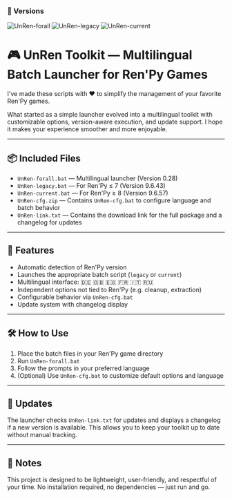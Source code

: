 ### 🔖 Versions

![UnRen-forall](https://img.shields.io/badge/UnRen--forall-0.28-blue)
![UnRen-legacy](https://img.shields.io/badge/UnRen--legacy-9.6.43-green)
![UnRen-current](https://img.shields.io/badge/UnRen--current-9.6.57-purple)

# 🎮 UnRen Toolkit — Multilingual Batch Launcher for Ren'Py Games

I've made these scripts with ❤️ to simplify the management of your favorite Ren'Py games.

What started as a simple launcher evolved into a multilingual toolkit with customizable options, version-aware execution, and update support. I hope it makes your experience smoother and more enjoyable.

---

## 📦 Included Files

- `UnRen-forall.bat` — Multilingual launcher (Version 0.28)
- `UnRen-legacy.bat` — For Ren'Py ≤ 7 (Version 9.6.43)
- `UnRen-current.bat` — For Ren'Py ≥ 8 (Version 9.6.57)
- `UnRen-cfg.zip` — Contains `UnRen-cfg.bat` to configure language and batch behavior
- `UnRen-link.txt` — Contains the download link for the full package and a changelog for updates

---

## 🚀 Features

- Automatic detection of Ren'Py version
- Launches the appropriate batch script (`legacy` or `current`)
- Multilingual interface: 🇩🇪 🇬🇧 🇪🇸 🇫🇷 🇮🇹 🇷🇺
- Independent options not tied to Ren'Py (e.g. cleanup, extraction)
- Configurable behavior via `UnRen-cfg.bat`
- Update system with changelog display

---

## 🛠️ How to Use

1. Place the batch files in your Ren'Py game directory
2. Run `UnRen-forall.bat`
3. Follow the prompts in your preferred language
4. (Optional) Use `UnRen-cfg.bat` to customize default options and language

---

## 📡 Updates

The launcher checks `UnRen-link.txt` for updates and displays a changelog if a new version is available. This allows you to keep your toolkit up to date without manual tracking.

---

## 🧠 Notes

This project is designed to be lightweight, user-friendly, and respectful of your time. No installation required, no dependencies — just run and go.

